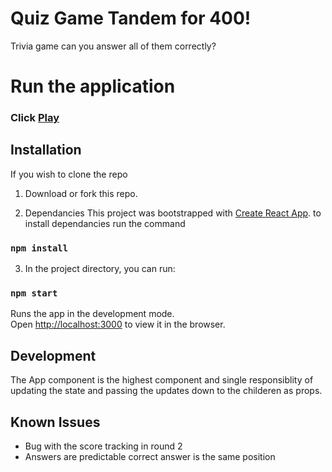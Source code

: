 # Quiz Game Tandem for 400!
 Trivia game can you answer all of them correctly?
 # Run the application
### Click [Play](https://dazzling-cake.surge.sh)

## Installation
If you wish to clone the repo
1. Download or fork this repo.

2. Dependancies
This project was bootstrapped with [Create React App](https://github.com/facebook/create-react-app).
to install dependancies run the command 
### `npm install `

3. In the project directory, you can run:

### `npm start`

Runs the app in the development mode.\
Open [http://localhost:3000](http://localhost:3000) to view it in the browser.

## Development
The App component is the highest component and single responsiblity of updating the state and passing the updates down to the childeren as props.

## Known Issues
- Bug with the score tracking in round 2
- Answers are predictable correct answer is the same position